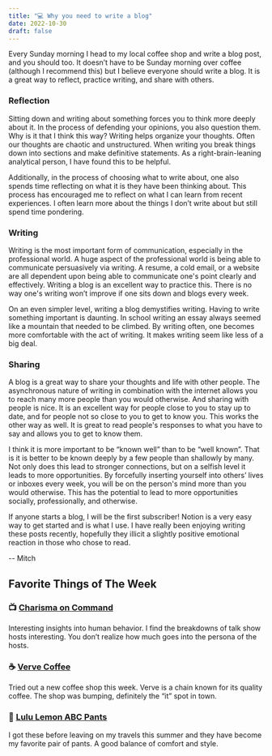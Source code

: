 ```yaml
---
title: "💻 Why you need to write a blog"
date: 2022-10-30
draft: false
---
```


Every Sunday morning I head to my local coffee shop and write a blog post, and you should too. It doesn’t have to be Sunday morning over coffee (although I recommend this) but I believe everyone should write a blog. It is a great way to reflect, practice writing, and share with others.

### Reflection

Sitting down and writing about something forces you to think more deeply about it. In the process of defending your opinions, you also question them. Why is it that I think this way? Writing helps organize your thoughts. Often our thoughts are chaotic and unstructured. When writing you break things down into sections and make definitive statements. As a right-brain-leaning analytical person, I have found this to be helpful.

Additionally, in the process of choosing what to write about, one also spends time reflecting on what it is they have been thinking about. This process has encouraged me to reflect on what I can learn from recent experiences. I often learn more about the things I don’t write about but still spend time pondering.

### Writing

Writing is the most important form of communication, especially in the professional world. A huge aspect of the professional world is being able to communicate persuasively via writing. A resume, a cold email, or a website are all dependent upon being able to communicate one's point clearly and effectively. Writing a blog is an excellent way to practice this. There is no way one's writing won’t improve if one sits down and blogs every week.

On an even simpler level, writing a blog demystifies writing. Having to write something important is daunting. In school writing an essay always seemed like a mountain that needed to be climbed. By writing often, one becomes more comfortable with the act of writing. It makes writing seem like less of a big deal.

### Sharing

A blog is a great way to share your thoughts and life with other people. The asynchronous nature of writing in combination with the internet allows you to reach many more people than you would otherwise. And sharing with people is nice. It is an excellent way for people close to you to stay up to date, and for people not so close to you to get to know you. This works the other way as well. It is great to read people's responses to what you have to say and allows you to get to know them.

I think it is more important to be “known well” than to be “well known”. That is it is better to be known deeply by a few people than shallowly by many. Not only does this lead to stronger connections, but on a selfish level it leads to more opportunities. By forcefully inserting yourself into others’ lives or inboxes every week, you will be on the person's mind more than you would otherwise. This has the potential to lead to more opportunities socially, professionally, and otherwise.

If anyone starts a blog, I will be the first subscriber! Notion is a very easy way to get started and is what I use. I have really been enjoying writing these posts recently, hopefully they illicit a slightly positive emotional reaction in those who chose to read.

-- Mitch

## Favorite Things of The Week

### 📺 [Charisma on Command](https://www.youtube.com/c/Charismaoncommand)

Interesting insights into human behavior. I find the breakdowns of talk show hosts interesting. You don’t realize how much goes into the persona of the hosts.

### ☕ [Verve Coffee](https://www.vervecoffee.com/)

Tried out a new coffee shop this week. Verve is a chain known for its quality coffee. The shop was bumping, definitely the “it” spot in town.

### 👖 [Lulu Lemon ABC Pants](https://shop.lululemon.com/p/mens-trousers/Abc-Slim-5-Pocket-32/_/prod9390007?color=0001)

I got these before leaving on my travels this summer and they have become my favorite pair of pants. A good balance of comfort and style.
